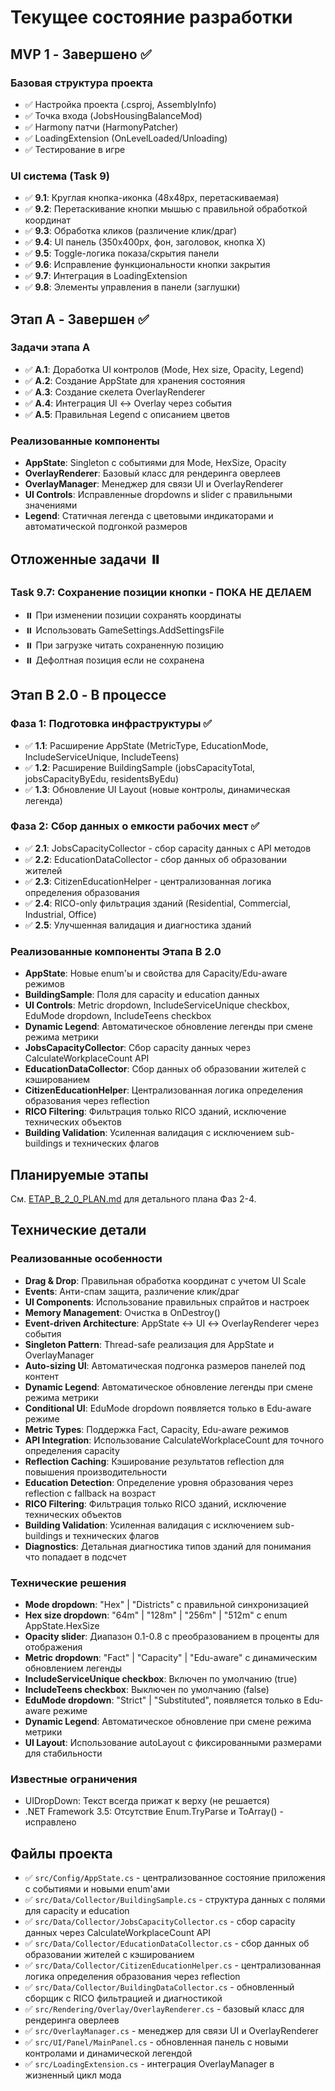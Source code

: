 # Текущее состояние разработки

## MVP 1 - Завершено ✅

### Базовая структура проекта
- ✅ Настройка проекта (.csproj, AssemblyInfo)
- ✅ Точка входа (JobsHousingBalanceMod)
- ✅ Harmony патчи (HarmonyPatcher)
- ✅ LoadingExtension (OnLevelLoaded/Unloading)
- ✅ Тестирование в игре

### UI система (Task 9)
- ✅ **9.1**: Круглая кнопка-иконка (48x48px, перетаскиваемая)
- ✅ **9.2**: Перетаскивание кнопки мышью с правильной обработкой координат
- ✅ **9.3**: Обработка кликов (различение клик/драг)
- ✅ **9.4**: UI панель (350x400px, фон, заголовок, кнопка X)
- ✅ **9.5**: Toggle-логика показа/скрытия панели
- ✅ **9.6**: Исправление функциональности кнопки закрытия
- ✅ **9.7**: Интеграция в LoadingExtension
- ✅ **9.8**: Элементы управления в панели (заглушки)

## Этап A - Завершен ✅

### Задачи этапа A
- ✅ **A.1**: Доработка UI контролов (Mode, Hex size, Opacity, Legend)
- ✅ **A.2**: Создание AppState для хранения состояния
- ✅ **A.3**: Создание скелета OverlayRenderer
- ✅ **A.4**: Интеграция UI ↔ Overlay через события
- ✅ **A.5**: Правильная Legend с описанием цветов

### Реализованные компоненты
- **AppState**: Singleton с событиями для Mode, HexSize, Opacity
- **OverlayRenderer**: Базовый класс для рендеринга оверлеев
- **OverlayManager**: Менеджер для связи UI и OverlayRenderer
- **UI Controls**: Исправленные dropdowns и slider с правильными значениями
- **Legend**: Статичная легенда с цветовыми индикаторами и автоматической подгонкой размеров

## Отложенные задачи ⏸️

### Task 9.7: Сохранение позиции кнопки - ПОКА НЕ ДЕЛАЕМ
- ⏸️ При изменении позиции сохранять координаты
- ⏸️ Использовать GameSettings.AddSettingsFile
- ⏸️ При загрузке читать сохраненную позицию
- ⏸️ Дефолтная позиция если не сохранена

## Этап B 2.0 - В процессе

### Фаза 1: Подготовка инфраструктуры ✅
- ✅ **1.1**: Расширение AppState (MetricType, EducationMode, IncludeServiceUnique, IncludeTeens)
- ✅ **1.2**: Расширение BuildingSample (jobsCapacityTotal, jobsCapacityByEdu, residentsByEdu)
- ✅ **1.3**: Обновление UI Layout (новые контролы, динамическая легенда)

### Фаза 2: Сбор данных о емкости рабочих мест ✅
- ✅ **2.1**: JobsCapacityCollector - сбор capacity данных с API методов
- ✅ **2.2**: EducationDataCollector - сбор данных об образовании жителей
- ✅ **2.3**: CitizenEducationHelper - централизованная логика определения образования
- ✅ **2.4**: RICO-only фильтрация зданий (Residential, Commercial, Industrial, Office)
- ✅ **2.5**: Улучшенная валидация и диагностика зданий

### Реализованные компоненты Этапа B 2.0
- **AppState**: Новые enum'ы и свойства для Capacity/Edu-aware режимов
- **BuildingSample**: Поля для capacity и education данных
- **UI Controls**: Metric dropdown, IncludeServiceUnique checkbox, EduMode dropdown, IncludeTeens checkbox
- **Dynamic Legend**: Автоматическое обновление легенды при смене режима метрики
- **JobsCapacityCollector**: Сбор capacity данных через CalculateWorkplaceCount API
- **EducationDataCollector**: Сбор данных об образовании жителей с кэшированием
- **CitizenEducationHelper**: Централизованная логика определения образования через reflection
- **RICO Filtering**: Фильтрация только RICO зданий, исключение технических объектов
- **Building Validation**: Усиленная валидация с исключением sub-buildings и технических флагов

## Планируемые этапы
См. [ETAP_B_2_0_PLAN.md](ETAP_B_2_0_PLAN.md) для детального плана Фаз 2-4.

## Технические детали

### Реализованные особенности
- **Drag & Drop**: Правильная обработка координат с учетом UI Scale
- **Events**: Анти-спам защита, различение клик/драг
- **UI Components**: Использование правильных спрайтов и настроек
- **Memory Management**: Очистка в OnDestroy()
- **Event-driven Architecture**: AppState ↔ UI ↔ OverlayRenderer через события
- **Singleton Pattern**: Thread-safe реализация для AppState и OverlayManager
- **Auto-sizing UI**: Автоматическая подгонка размеров панелей под контент
- **Dynamic Legend**: Автоматическое обновление легенды при смене режима метрики
- **Conditional UI**: EduMode dropdown появляется только в Edu-aware режиме
- **Metric Types**: Поддержка Fact, Capacity, Edu-aware режимов
- **API Integration**: Использование CalculateWorkplaceCount для точного определения capacity
- **Reflection Caching**: Кэширование результатов reflection для повышения производительности
- **Education Detection**: Определение уровня образования через reflection с fallback на возраст
- **RICO Filtering**: Фильтрация только RICO зданий, исключение технических объектов
- **Building Validation**: Усиленная валидация с исключением sub-buildings и технических флагов
- **Diagnostics**: Детальная диагностика типов зданий для понимания что попадает в подсчет

### Технические решения
- **Mode dropdown**: "Hex" | "Districts" с правильной синхронизацией
- **Hex size dropdown**: "64m" | "128m" | "256m" | "512m" с enum AppState.HexSize
- **Opacity slider**: Диапазон 0.1-0.8 с преобразованием в проценты для отображения
- **Metric dropdown**: "Fact" | "Capacity" | "Edu-aware" с динамическим обновлением легенды
- **IncludeServiceUnique checkbox**: Включен по умолчанию (true)
- **IncludeTeens checkbox**: Выключен по умолчанию (false)
- **EduMode dropdown**: "Strict" | "Substituted", появляется только в Edu-aware режиме
- **Dynamic Legend**: Автоматическое обновление при смене режима метрики
- **UI Layout**: Использование autoLayout с фиксированными размерами для стабильности

### Известные ограничения
- UIDropDown: Текст всегда прижат к верху (не решается)
- .NET Framework 3.5: Отсутствие Enum.TryParse и ToArray() - исправлено

## Файлы проекта
- ✅ `src/Config/AppState.cs` - централизованное состояние приложения с событиями и новыми enum'ами
- ✅ `src/Data/Collector/BuildingSample.cs` - структура данных с полями для capacity и education
- ✅ `src/Data/Collector/JobsCapacityCollector.cs` - сбор capacity данных через CalculateWorkplaceCount API
- ✅ `src/Data/Collector/EducationDataCollector.cs` - сбор данных об образовании жителей с кэшированием
- ✅ `src/Data/Collector/CitizenEducationHelper.cs` - централизованная логика определения образования через reflection
- ✅ `src/Data/Collector/BuildingDataCollector.cs` - обновленный сборщик с RICO фильтрацией и диагностикой
- ✅ `src/Rendering/Overlay/OverlayRenderer.cs` - базовый класс для рендеринга оверлеев
- ✅ `src/OverlayManager.cs` - менеджер для связи UI и OverlayRenderer
- ✅ `src/UI/Panel/MainPanel.cs` - обновленная панель с новыми контролами и динамической легендой
- ✅ `src/LoadingExtension.cs` - интеграция OverlayManager в жизненный цикл мода

